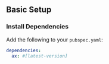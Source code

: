 ## Basic Setup

### Install Dependencies

Add the following to your `pubspec.yaml`:

```yaml
dependencies:
  ax: #[latest-version]
```
